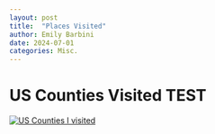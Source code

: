 ```yaml
---
layout: post
title:  "Places Visited"
author: Emily Barbini
date: 2024-07-01
categories: Misc.
---
```


<h1>US Counties Visited TEST</h1>
<a href="{{ site.baseurl }}/maps/fun/Counties_Map.png" data-lightbox="counties-map" data-title="Counties that I have Visited">
  <img 
    src="{{ site.baseurl }}/maps/fun/Counties_Map.png" 
    alt="US Counties I visited" 
    title="US Counties that I have visited">
</a>
